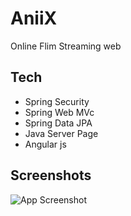 
# AniiX

Online Flim Streaming web 



## Tech

- Spring Security
- Spring Web MVc
- Spring Data JPA
- Java Server Page
- Angular js




## Screenshots

![App Screenshot](https://cdn.discordapp.com/attachments/1037422036785561620/1197132065901117571/image.png?ex=65ba271e&is=65a7b21e&hm=45ae66726f6f51de4542afc7c12964bf704b3fc366301ee6e974dbc45e75c2f2&)

